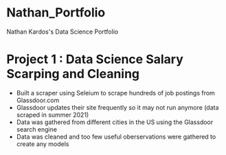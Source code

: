 # Nathan_Portfolio
Nathan Kardos's Data Science Portfolio

# Project 1 : Data Science Salary Scarping and Cleaning
* Built a scraper using Seleium to scrape hundreds of job postings from Glassdoor.com
* Glassdoor updates their site frequently so it may not run anymore (data scraped in summer 2021)
* Data was gathered from different cities in the US using the Glassdoor search engine
* Data was cleaned and too few useful oberservations were gathered to create any models
